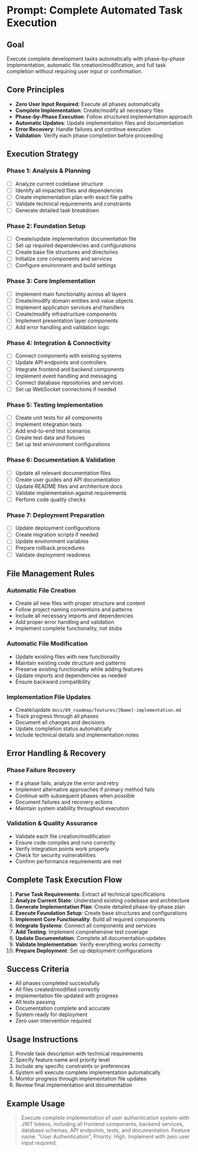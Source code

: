 # Prompt: Complete Automated Task Execution

## Goal
Execute complete development tasks automatically with phase-by-phase implementation, automatic file creation/modification, and full task completion without requiring user input or confirmation.

## Core Principles
- **Zero User Input Required**: Execute all phases automatically
- **Complete Implementation**: Create/modify all necessary files
- **Phase-by-Phase Execution**: Follow structured implementation approach
- **Automatic Updates**: Update implementation files and documentation
- **Error Recovery**: Handle failures and continue execution
- **Validation**: Verify each phase completion before proceeding

## Execution Strategy

### Phase 1: Analysis & Planning
- [ ] Analyze current codebase structure
- [ ] Identify all impacted files and dependencies
- [ ] Create implementation plan with exact file paths
- [ ] Validate technical requirements and constraints
- [ ] Generate detailed task breakdown

### Phase 2: Foundation Setup
- [ ] Create/update implementation documentation file
- [ ] Set up required dependencies and configurations
- [ ] Create base file structures and directories
- [ ] Initialize core components and services
- [ ] Configure environment and build settings

### Phase 3: Core Implementation
- [ ] Implement main functionality across all layers
- [ ] Create/modify domain entities and value objects
- [ ] Implement application services and handlers
- [ ] Create/modify infrastructure components
- [ ] Implement presentation layer components
- [ ] Add error handling and validation logic

### Phase 4: Integration & Connectivity
- [ ] Connect components with existing systems
- [ ] Update API endpoints and controllers
- [ ] Integrate frontend and backend components
- [ ] Implement event handling and messaging
- [ ] Connect database repositories and services
- [ ] Set up WebSocket connections if needed

### Phase 5: Testing Implementation
- [ ] Create unit tests for all components
- [ ] Implement integration tests
- [ ] Add end-to-end test scenarios
- [ ] Create test data and fixtures
- [ ] Set up test environment configurations

### Phase 6: Documentation & Validation
- [ ] Update all relevant documentation files
- [ ] Create user guides and API documentation
- [ ] Update README files and architecture docs
- [ ] Validate implementation against requirements
- [ ] Perform code quality checks

### Phase 7: Deployment Preparation
- [ ] Update deployment configurations
- [ ] Create migration scripts if needed
- [ ] Update environment variables
- [ ] Prepare rollback procedures
- [ ] Validate deployment readiness

## File Management Rules

### Automatic File Creation
- Create all new files with proper structure and content
- Follow project naming conventions and patterns
- Include all necessary imports and dependencies
- Add proper error handling and validation
- Implement complete functionality, not stubs

### Automatic File Modification
- Update existing files with new functionality
- Maintain existing code structure and patterns
- Preserve existing functionality while adding features
- Update imports and dependencies as needed
- Ensure backward compatibility

### Implementation File Updates
- Create/update `docs/09_roadmap/features/[Name]-implementation.md`
- Track progress through all phases
- Document all changes and decisions
- Update completion status automatically
- Include technical details and implementation notes

## Error Handling & Recovery

### Phase Failure Recovery
- If a phase fails, analyze the error and retry
- Implement alternative approaches if primary method fails
- Continue with subsequent phases when possible
- Document failures and recovery actions
- Maintain system stability throughout execution

### Validation & Quality Assurance
- Validate each file creation/modification
- Ensure code compiles and runs correctly
- Verify integration points work properly
- Check for security vulnerabilities
- Confirm performance requirements are met

## Complete Task Execution Flow

1. **Parse Task Requirements**: Extract all technical specifications
2. **Analyze Current State**: Understand existing codebase and architecture
3. **Generate Implementation Plan**: Create detailed phase-by-phase plan
4. **Execute Foundation Setup**: Create base structures and configurations
5. **Implement Core Functionality**: Build all required components
6. **Integrate Systems**: Connect all components and services
7. **Add Testing**: Implement comprehensive test coverage
8. **Update Documentation**: Complete all documentation updates
9. **Validate Implementation**: Verify everything works correctly
10. **Prepare Deployment**: Set up deployment configurations

## Success Criteria
- All phases completed successfully
- All files created/modified correctly
- Implementation file updated with progress
- All tests passing
- Documentation complete and accurate
- System ready for deployment
- Zero user intervention required

## Usage Instructions
1. Provide task description with technical requirements
2. Specify feature name and priority level
3. Include any specific constraints or preferences
4. System will execute complete implementation automatically
5. Monitor progress through implementation file updates
6. Review final implementation and documentation

## Example Usage
> Execute complete implementation of user authentication system with JWT tokens, including all frontend components, backend services, database schemas, API endpoints, tests, and documentation. Feature name: "User Authentication", Priority: High. Implement with zero user input required.
